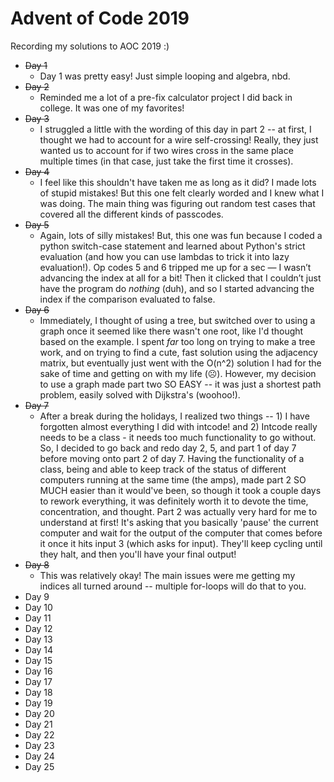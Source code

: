 # Advent of Code 2019
Recording my solutions to AOC 2019 :) 

- ~~Day 1~~
  - Day 1 was pretty easy! Just simple looping and algebra, nbd.
- ~~Day 2~~
  - Reminded me a lot of a pre-fix calculator project I did back in college. It was one of my favorites! 
- ~~Day 3~~
  - I struggled a little with the wording of this day in part 2 -- at first, I thought we had to account for a wire self-crossing! Really, they just wanted us to account for if two wires cross in the same place multiple times (in that case, just take the first time it crosses).
- ~~Day 4~~
  - I feel like this shouldn't have taken me as long as it did? I made lots of stupid mistakes! But this one felt clearly worded and I knew what I was doing. The main thing was figuring out random test cases that covered all the different kinds of passcodes. 
- ~~Day 5~~
  - Again, lots of silly mistakes! But, this one was fun because I coded a python switch-case statement and learned about Python's strict evaluation (and how you can use lambdas to trick it into lazy evaluation!). Op codes 5 and 6 tripped me up for a sec — I wasn’t advancing the index at all for a bit! Then it clicked that I couldn’t just have the program do _nothing_ (duh), and so I started advancing the index if the comparison evaluated to false. 
- ~~Day 6~~
  - Immediately, I thought of using a tree, but switched over to using a graph once it seemed like there wasn't one root, like I'd thought based on the example. I spent _far_ too long on trying to make a tree work, and on trying to find a cute, fast solution using the adjacency matrix, but eventually just went with the O(n^2) solution I had for the sake of time and getting on with my life (☹️). However, my decision to use a graph made part two SO EASY -- it was just a shortest path problem, easily solved with Dijkstra's (woohoo!).
- ~~Day 7~~
  - After a break during the holidays, I realized two things -- 1) I have forgotten almost everything I did with intcode! and 2) Intcode really needs to be a class - it needs too much functionality to go without. So, I decided to go back and redo day 2, 5, and part 1 of day 7 before moving onto part 2 of day 7. Having the functionality of a class, being and able to keep track of the status of different computers running at the same time (the amps), made part 2 SO MUCH easier than it would've been, so though it took a couple days to rework everything, it was definitely worth it to devote the time, concentration, and thought. Part 2 was actually very hard for me to understand at first! It's asking that you basically 'pause' the current computer and wait for the output of the computer that comes before it once it hits input 3 (which asks for input). They'll keep cycling until they halt, and then you'll have your final output!
- ~~Day 8~~
	- This was relatively okay! The main issues were me getting my indices all turned around -- multiple for-loops will do that to you. 
- Day 9
- Day 10
- Day 11
- Day 12
- Day 13
- Day 14
- Day 15
- Day 16
- Day 17
- Day 18
- Day 19
- Day 20
- Day 21
- Day 22
- Day 23
- Day 24
- Day 25
